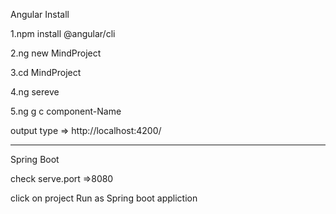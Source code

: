 Angular Install 

1.npm install @angular/cli

2.ng new MindProject

3.cd MindProject

4.ng sereve

5.ng g c component-Name


output type    => http://localhost:4200/

---------------------------------------------------------------------------------------------

Spring Boot 

check serve.port =>8080

 click on project Run as Spring boot appliction
